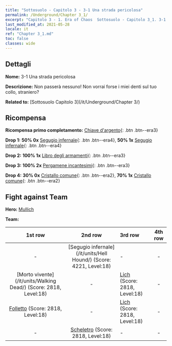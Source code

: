 ```yaml
---
title: "Sottosuolo - Capitolo 3 - 3-1 Una strada pericolosa"
permalink: /Underground/Chapter 3_1/
excerpt: "Capitolo 3 - 1. Era of Chaos  Sottosuolo - Capitolo 3_1. 3-1 Una strada pericolosa"
last_modified_at: 2021-05-28
locale: it
ref: "Chapter 3_1.md"
toc: false
classes: wide
---
```


## Dettagli

 **Nome:** 3-1 Una strada pericolosa

 **Descrizione:** Non passerà nessuno! Non vorrai forse i miei denti sul tuo collo, straniero?

 **Related to:** [Sottosuolo Capitolo 3](/it/Underground/Chapter 3/)

## Ricompensa

 **Ricompensa primo completamento:** [Chiave d'argento](/ItemsIT/con_693/){: .btn .btn--era3}

 **Drop 1:** **50% 0x** [Segugio infernale](/ItemsIT/unt_228/){: .btn .btn--era4}, **50% 1x** [Segugio infernale](/ItemsIT/unt_228/){: .btn .btn--era4}

 **Drop 2:** **100% 1x** [Libro degli armamenti](/ItemsIT/mat_18/){: .btn .btn--era3}

 **Drop 3:** **100% 2x** [Pergamene incantesimi](/ItemsIT/con_694/){: .btn .btn--era3}

 **Drop 4:** **30% 0x** [Cristallo comune](/ItemsIT/mat_11/){: .btn .btn--era2}, **70% 1x** [Cristallo comune](/ItemsIT/mat_11/){: .btn .btn--era2}


## Fight against Team
 **Hero:** [Mullich](/it/heroes/Mullich/)

 **Team:**


  | 1st row | 2nd row | 3rd row | 4th row |
  |:----:|:----:|:----|:----:|
  | - | [Segugio infernale](/it/units/Hell Hound/) (Score: 4221, Level:18)  | - | - |
  | [Morto vivente](/it/units/Walking Dead/) (Score: 2818, Level:18)  | - | [Lich](/it/units/Lich/) (Score: 2818, Level:18)  | - |
  | [Folletto](/it/units/Imp/) (Score: 2818, Level:18)  | - | [Lich](/it/units/Lich/) (Score: 2818, Level:18)  | - |
  | - | [Scheletro](/it/units/Skeleton/) (Score: 2818, Level:18)  | - | - |


